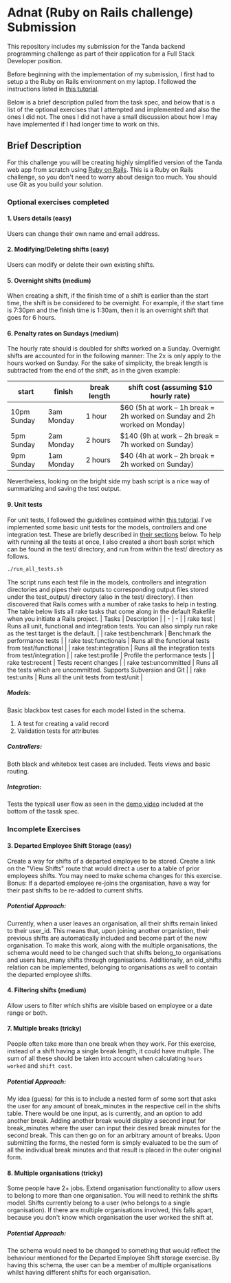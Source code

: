 # Adnat (Ruby on Rails challenge) Submission

This repository includes my submission for the Tanda backend programming challenge as part of their application for a Full Stack Developer position.

Before beginning with the implementation of my submission, I first had to setup a the Ruby on Rails environment on my laptop. I followed the instructions listed in [this tutorial](https://gorails.com/setup/windows/10).

Below is a brief description pulled from the task spec, and below that is a list of the optional exercises that I attempted and implemented and also the ones I did not. The ones I did not have a small discussion about how I may have implemented if I had longer time to work on this.

## Brief Description

For this challenge you will be creating highly simplified version of the Tanda web app from scratch using [Ruby on Rails](https://rubyonrails.org/). This is a Ruby on Rails challenge, so you don't need to worry about design too much. You should use Git as you build your solution. 

### Optional exercises completed

#### 1. Users details (easy)
Users can change their own name and email address.

#### 2. Modifying/Deleting shifts (easy)
Users can modify or delete their own existing shifts.

#### 5. Overnight shifts (medium)
When creating a shift, if the finish time of a shift is earlier than the start time, the shift is be considered to be overnight. For example, if the start time is 7:30pm and the finish time is 1:30am, then it is an overnight shift that goes for 6 hours.

#### 6. Penalty rates on Sundays (medium)
The hourly rate should is doubled for shifts worked on a Sunday. Overnight shifts are accounted for in the following manner: The 2x is only apply to the hours worked on Sunday. For the sake of simplicity, the break length is subtracted from the end of the shift, as in the given example:

| start | finish | break length | shift cost (assuming $10 hourly rate) |
| - | - | - | - |
| 10pm Sunday | 3am Monday | 1 hour | $60 (5h at work – 1h break = 2h worked on Sunday and 2h worked on Monday) |
| 5pm Sunday | 2am Monday | 2 hours | $140 (9h at work – 2h break = 7h worked on Sunday) |
| 9pm Sunday | 1am Monday | 2 hours | $40 (4h at work – 2h break = 2h worked on Sunday) |

Nevertheless, looking on the bright side my bash script is a nice way of summarizing and saving the test output.

#### 9. Unit tests
For unit tests, I followed the guidelines contained within [this tutorial](https://guides.rubyonrails.org/v3.2/testing.html). I've implemented some basic unit tests for the models, controllers and one integration test. These are briefly described in [their sections](https://github.com/LRossdeutscher/Adnat/blob/master/README.md#models) below. To help with running all the tests at once, I also created a short bash script which can be found in the test/ directory, and run from within the test/ directory as follows.
```bash
./run_all_tests.sh
```
The script runs each test file in the models, controllers and integration directories and pipes their outputs to corresponding output files stored under the test_output/ directory (also in the test/ directory).
I then discovered that Rails comes with a number of rake tasks to help in testing. The table below lists all rake tasks that come along in the default Rakefile when you initiate a Rails project.
| Tasks | Description |
| - | - |
| rake test |	Runs all unit, functional and integration tests. You can also simply run rake as the test target is the default. |
| rake test:benchmark |	Benchmark the performance tests |
| rake test:functionals |	Runs all the functional tests from test/functional |
| rake test:integration |	Runs all the integration tests from test/integration |
| rake test:profile |	Profile the performance tests |
| rake test:recent |	Tests recent changes |
| rake test:uncommitted |	Runs all the tests which are uncommitted. Supports Subversion and Git |
| rake test:units |	Runs all the unit tests from test/unit |

##### Models:
Basic blackbox test cases for each model listed in the schema. 
1. A test for creating a valid record
2. Validation tests for attributes

##### Controllers:
Both black and whitebox test cases are included. Tests views and basic routing. 

##### Integration:
Tests the typicall user flow as seen in the [demo video](https://www.youtube.com/watch?v=A8u8tBWoM4k) included at the bottom of the tassk spec.

### Incomplete Exercises

#### 3. Departed Employee Shift Storage (easy)
Create a way for shifts of a departed employee to be stored. Create a link on the "View Shifts" route that would direct a user to a table of prior employees shifts. You may need to make schema changes for this exercise. Bonus: If a departed employee re-joins the organisation, have a way for their past shifts to be re-added to current shifts.
##### Potential Approach: 
Currently, when a user leaves an organisation, all their shifts remain linked to their user_id. This means that, upon joining another organistion, their previous shifts are automatically included and become part of the new organisation. To make this work, along with the multiple organisations, the schema would need to be changed such that shifts belong_to organisations and users has_many shifts through organisations. Additionally, an old_shifts relation can be implemented, belonging to organisations as well to contain the departed employee shifts.

#### 4. Filtering shifts (medium)
Allow users to filter which shifts are visible based on employee or a date range or both.

#### 7. Multiple breaks (tricky)
People often take more than one break when they work. For this exercise, instead of a shift having a single break length, it could have multiple. The sum of all these should be taken into account when calculating `hours worked` and `shift cost`.
##### Potential Approach:
My idea (guess) for this is to include a nested form of some sort that asks the user for any amount of break_minutes in the respective cell in the shifts table. There would be one input, as is currently, and an option to add another break. Adding another break would display a second input for break_minutes where the user can input their desired break minutes for the second break. This can then go on for an arbitrary amount of breaks. Upon submitting the forms, the nested form is simply evaluated to be the sum of all the individual break minutes and that result is placed in the outer original form. 

#### 8. Multiple organisations (tricky)
Some people have 2+ jobs. Extend organisation functionality to allow users to belong to more than one organisation. You will need to rethink the shifts model. Shifts currently belong to a user (who belongs to a single organisation). If there are multiple organisations involved, this falls apart, because you don't know which organisation the user worked the shift at.
##### Potential Approach:
The schema would need to be changed to something that would reflect the behaviour mentioned for the Departed Employee Shift storage exercise. By having this schema, the user can be a member of multiple organisations whilst having different shifts for each organisation.
